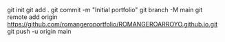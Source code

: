 git init
git add .
git commit -m "Initial portfolio"
git branch -M main
git remote add origin https://github.com/romangeroportfolio/ROMANGEROARROYO.github.io.git
git push -u origin main
